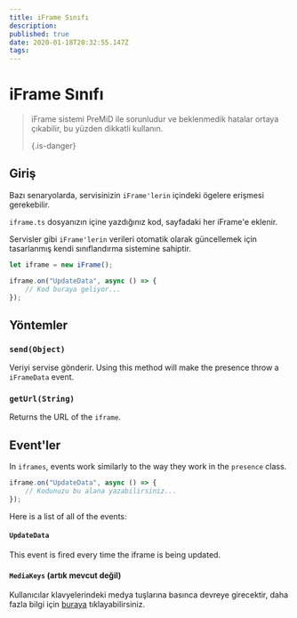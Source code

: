 ```yaml
---
title: iFrame Sınıfı
description:
published: true
date: 2020-01-18T20:32:55.147Z
tags:
---
```


# iFrame Sınıfı
> iFrame sistemi PreMiD ile sorunludur ve beklenmedik hatalar ortaya çıkabilir, bu yüzden dikkatli kullanın. 
> 
> {.is-danger}

## Giriş

Bazı senaryolarda, servisinizin `iFrame'lerin` içindeki ögelere erişmesi gerekebilir.

` iframe.ts ` dosyanızın içine yazdığınız kod, sayfadaki her iFrame'e eklenir.

Servisler gibi ` iFrame'lerin ` verileri otomatik olarak güncellemek için tasarlanmış kendi sınıflandırma sistemine sahiptir.

```typescript
let iframe = new iFrame();

iframe.on("UpdateData", async () => {
    // Kod buraya geliyor...
});
```

## Yöntemler

### `send(Object)`
Veriyi servise gönderir. Using this method will make the presence throw a `iFrameData` event.

### `getUrl(String)`
Returns the URL of the `iframe`.

## Event'ler
In `iframes`, events work similarly to the way they work in the `presence` class.

```typescript
iframe.on("UpdateData", async () => {
    // Kodunuzu bu alana yazabilirsiniz...
});
```

Here is a list of all of the events:

#### `UpdateData`

This event is fired every time the iframe is being updated.

#### `MediaKeys` (artık mevcut değil)

Kullanıcılar klavyelerindeki medya tuşlarına basınca devreye girecektir, daha fazla bilgi için [buraya](/dev/presence/class#mediakeys) tıklayabilirsiniz.